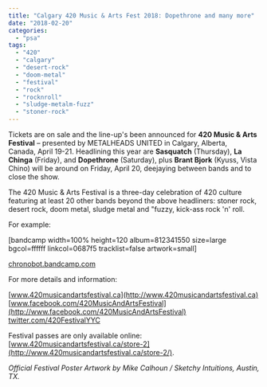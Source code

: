 ```yaml
---
title: "Calgary 420 Music & Arts Fest 2018: Dopethrone and many more"
date: "2018-02-20"
categories: 
  - "psa"
tags: 
  - "420"
  - "calgary"
  - "desert-rock"
  - "doom-metal"
  - "festival"
  - "rock"
  - "rocknroll"
  - "sludge-metalm-fuzz"
  - "stoner-rock"
---
```


Tickets are on sale and the line-up's been announced for **420 Music & Arts Festival** – presented by METALHEADS UNITED in Calgary, Alberta, Canada, April 19-21. Headlining this year are **Sasquatch** (Thursday), **La Chinga** (Friday), and **Dopethrone** (Saturday), plus **Brant Bjork** (Kyuss, Vista Chino) will be around on Friday, April 20, deejaying between bands and to close the show.

The 420 Music & Arts Festival is a three-day celebration of 420 culture featuring at least 20 other bands beyond the above headliners: stoner rock, desert rock, doom metal, sludge metal and "fuzzy, kick-ass rock 'n' roll.

For example:

\[bandcamp width=100% height=120 album=812341550 size=large bgcol=ffffff linkcol=0687f5 tracklist=false artwork=small\]

[chronobot.bandcamp.com](https://chronobot.bandcamp.com/)

For more details and information:

[www.420musicandartsfestival.ca](http://www.420musicandartsfestival.ca) [www.facebook.com/420MusicAndArtsFestival](http://www.facebook.com/420MusicAndArtsFestival) [twitter.com/420FestivalYYC](http://twitter.com/420FestivalYYC)

Festival passes are only available online: [www.420musicandartsfestival.ca/store-2](http://www.420musicandartsfestival.ca/store-2/).

_Official Festival Poster Artwork by Mike Calhoun / Sketchy Intuitions, Austin, TX._
